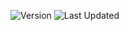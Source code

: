 ![Version](https://img.shields.io/badge/Version-1.0-blue) ![Last Updated](https://img.shields.io/badge/Repository_last_updated-2025.04.2-green)
